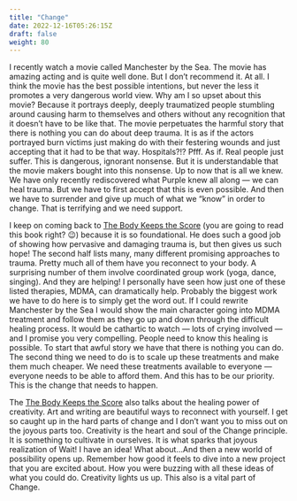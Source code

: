 ```yaml
---
title: "Change"
date: 2022-12-16T05:26:15Z
draft: false
weight: 80
---
```

I recently watch a movie called Manchester by the Sea. The movie has amazing acting and is quite well done. But I don’t recommend it. At all. I think the movie has the best possible intentions, but never the less it promotes a very dangerous world view. Why am I so upset about this movie? Because it portrays deeply, deeply traumatized people stumbling around causing harm to themselves and others without any recognition that it doesn’t have to be like that. The movie perpetuates the harmful story that there is nothing you can do about deep trauma.  It is as if the actors portrayed burn victims just making do with their festering wounds and just accepting that it had to be that way. Hospitals?!? Pfff. As if. Real people just suffer. This is dangerous, ignorant nonsense. But it is understandable that the movie makers bought into this nonsense. Up to now that is all we knew. We have only recently rediscovered what Purple knew all along — we can heal trauma. But we have to first accept that this is even possible. And then we have to surrender and give up much of what we “know” in order to change. That is terrifying and we need support.

I keep on coming back to [The Body Keeps the Score][1] (you are going to read this book right? 😉) because it is so foundational. He does such a good job of showing how pervasive and damaging trauma is, but then gives us such hope! The second half lists many, many different promising approaches to trauma. Pretty much all of them have you reconnect to your body. A surprising number of them involve coordinated group work (yoga, dance, singing). And they are helping! I personally have seen how just one of these listed therapies, MDMA, can dramatically help. Probably the biggest work we have to do here is to simply get the word out. If I could rewrite Manchester by the Sea I would show the main character going into MDMA treatment and follow them as they go up and down through the difficult healing process. It would be cathartic to watch — lots of crying involved — and I promise you very compelling. People need to know this healing is possible. To start that awful story we have that there is nothing you can do. The second thing we need to do is to scale up these treatments and make them much cheaper. We need these treatments available to everyone — everyone needs to be able to afford them. And this has to be our priority. This is the change that needs to happen.

The [The Body Keeps the Score][2] also talks about the healing power of creativity. Art and writing are beautiful ways to reconnect with yourself. I get so caught up in the hard parts of change and I don’t want you to miss out on the joyous parts too. Creativity is the heart and soul of the Change principle. It is something to cultivate in ourselves.  It is what sparks that joyous realization of Wait! I have an idea! What about…And then a new world of possibility opens up.  Remember how good it feels to dive into a new project that you are excited about. How you were buzzing with all these ideas of what you could do. Creativity lights us up. This also is a vital part of Change.

[1]:	https://en.wikipedia.org/wiki/The_Body_Keeps_the_Score
[2]:	https://en.wikipedia.org/wiki/The_Body_Keeps_the_Score